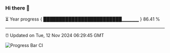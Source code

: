 ### Hi there 👋

⏳ Year progress { █████████████████████████▁▁▁▁▁ } 86.41 %

---

⏰ Updated on Tue, 12 Nov 2024 06:29:45 GMT

![Progress Bar CI](https://github.com/ZhaoGui/ZhaoGui/workflows/Progress%20Bar%20CI/badge.svg)
